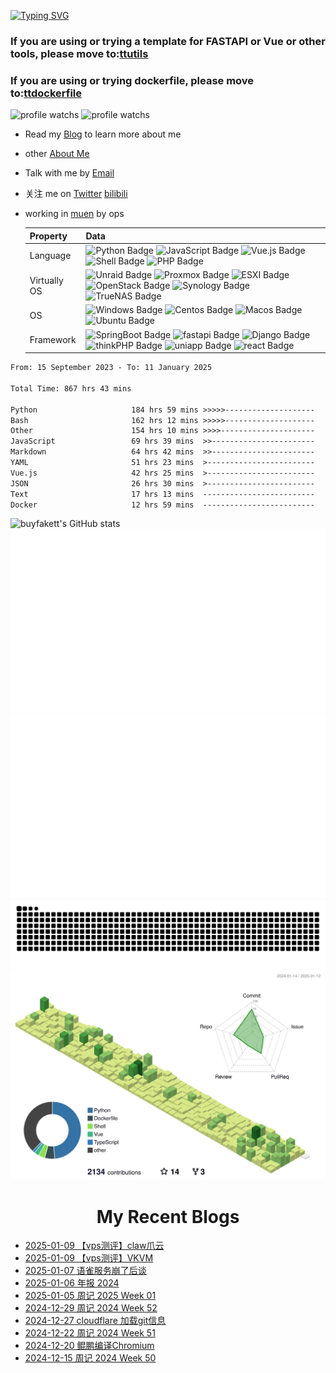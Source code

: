 <!--   Hi there 👋，I'm buyfakett -->

<!--  Welcome to my profile✨！ -->

<!-- Over 7 年之前 of programming experience -->

<!--  Always learning new things -->

<a href="https://git.io/typing-svg"><img src="https://readme-typing-svg.herokuapp.com?font=Fira+Code&pause=1000&random=false&width=435&lines=Hi+there+%F0%9F%91%8B%EF%BC%8CI'm+buyfakett;Welcome+to+my+profile%E2%9C%A8%EF%BC%81;Over+7+years+of+programming+experience;Always+learning+new+things" alt="Typing SVG" /></a>

<h3>If you are using or trying a template for FASTAPI or Vue or other tools, please move to:<a href="https://github.com/ttutils">ttutils</a></h3>

<h3>If you are using or trying dockerfile, please move to:<a href="https://github.com/ttdockerfile">ttdockerfile</a></h3>

![profile watchs](https://moe-counter.glitch.me/get/@:buyfakett)
![profile watchs](https://komarev.com/ghpvc/?username=buyfakett&color=ff69b4)
- Read my [Blog](https://blog.tteam.icu) to learn more about me
- other [About Me](https://www.tteam.icu)
- Talk with me by [Email](mailto:buyfakett@vip.qq.com)
- 关注 me on [Twitter](https://twitter.com/buyfakett) [bilibili](https://space.bilibili.com/11479221)
- working in [muen](https://github.com/muen-docker-ops) by ops
  
  | Property     | Data                                                         |
  | ------------ | ------------------------------------------------------------ |
  | Language     | ![Python Badge](https://img.shields.io/badge/-Python-3776AB?style=flat&logo=Python&logoColor=white)	![JavaScript Badge](https://img.shields.io/badge/-JavaScript-3776AB?style=flat&logo=JavaScript&logoColor=white)	![Vue.js Badge](https://img.shields.io/badge/-Vue.js-3776AB?style=flat&logo=Vue.js&logoColor=white)	![Shell Badge](https://img.shields.io/badge/-Shell-3776AB?style=flat&logo=Shell&logoColor=white)	![PHP Badge](https://img.shields.io/badge/-PHP-3776AB?style=flat&logo=PHP&logoColor=white) |
  | Virtually OS | ![Unraid Badge](https://img.shields.io/badge/-Unraid-000?style=flat&logo=Unraid&logoColor=FF0000)  ![Proxmox Badge](https://img.shields.io/badge/-Proxmox-000?style=flat&logo=Proxmox&logoColor=FFA500)  ![ESXI Badge](https://img.shields.io/badge/-ESXI-000?style=flat&logo=ESXI&logoColor=9F2B68)  ![OpenStack Badge](https://img.shields.io/badge/-OpenStack-000?style=flat&logo=OpenStack&logoColor=FF0000)  ![Synology Badge](https://img.shields.io/badge/-Synology-000?style=flat&logo=Synology&logoColor=skyblue)  ![TrueNAS Badge](https://img.shields.io/badge/-TrueNAS-000?style=flat&logo=TrueNAS&logoColor=#AC2595) |
  | OS           | ![Windows Badge](https://img.shields.io/badge/-Windows-000?style=flat&logo=Windows&logoColor=blue)	![Centos Badge](https://img.shields.io/badge/-Centos-000?style=flat&logo=Centos&logoColor=9F2B68)	![Macos Badge](https://img.shields.io/badge/-Macos-000?style=flat&logo=Macos&logoColor=blue)	![Ubuntu Badge](https://img.shields.io/badge/-Ubuntu-000?style=flat&logo=Ubuntu&logoColor=dd4814) |
  | Framework    | ![SpringBoot Badge](https://img.shields.io/badge/-SpringBoot-3776AB?style=flat&logo=SpringBoot&logoColor=white)	![fastapi Badge](https://img.shields.io/badge/-fastapi-3776AB?style=flat&logo=fastapi&logoColor=white)	![Django Badge](https://img.shields.io/badge/-Django-3776AB?style=flat&logo=Django&logoColor=white)	 ![thinkPHP Badge](https://img.shields.io/badge/-thinkPHP-3776AB?style=flat&logo=PHP&logoColor=white)	 ![uniapp Badge](https://img.shields.io/badge/-uniapp-3776AB?style=flat&logo=Vue.js&logoColor=white)	 ![react Badge](https://img.shields.io/badge/-react-3776AB?style=flat&logo=react&logoColor=white) |

<!--START_SECTION:waka-->

```txt
From: 15 September 2023 - To: 11 January 2025

Total Time: 867 hrs 43 mins

Python                     184 hrs 59 mins >>>>>--------------------   21.32 %
Bash                       162 hrs 12 mins >>>>>--------------------   18.69 %
Other                      154 hrs 10 mins >>>>---------------------   17.77 %
JavaScript                 69 hrs 39 mins  >>-----------------------   08.03 %
Markdown                   64 hrs 42 mins  >>-----------------------   07.46 %
YAML                       51 hrs 23 mins  >------------------------   05.92 %
Vue.js                     42 hrs 25 mins  >------------------------   04.89 %
JSON                       26 hrs 30 mins  >------------------------   03.06 %
Text                       17 hrs 13 mins  -------------------------   01.98 %
Docker                     12 hrs 59 mins  -------------------------   01.50 %
```

<!--END_SECTION:waka-->
  
  <img src="https://github-stats.ubrong.com/api?username=buyfakett&show_icons=true" alt="buyfakett's GitHub stats" height="185px" />
  <a href="https://github.com/buyfakett">
  <img src="https://github.com/buyfakett/github-stats/blob/master/generated/overview.svg#gh-light-mode-only" />
  <img src="https://github.com/buyfakett/github-stats/blob/master/generated/languages.svg#gh-light-mode-only" />
  </a>
  <!--   <img src="https://github-stats.ubrong.com/api/top-langs/?username=buyfakett" alt="buyfakett's Top Langs" height="185px" /> -->
<picture>
  <source media="(prefers-color-scheme: dark)" srcset="https://raw.githubusercontent.com/buyfakett/buyfakett/output/github-contribution-grid-snake-dark.svg">
  <source media="(prefers-color-scheme: light)" srcset="https://raw.githubusercontent.com/buyfakett/buyfakett/output/github-contribution-grid-snake.svg">
  <img alt="github contribution grid snake animation" src="https://raw.githubusercontent.com/buyfakett/buyfakett/output/github-contribution-grid-snake.svg">
</picture>
<!--   profile-green-animate -->
<img alt="profile-green-animate" src="https://raw.githubusercontent.com/buyfakett/buyfakett/main/profile-3d-contrib/profile-green-animate.svg">

<!--

<h1 align="center">My Representative Work</h1>

- [centos7_initialization](https://github.com/buyfakett/centos7_initialization): Initialize Centos7 script tag: Initialize Linux, sh script, shell script, automation script, nginx, docker, source swapping, Java support for local and network versions

- [rsspush](https://github.com/buyfakett/rsspush): Tools for detecting RSS status and pushing it to WeChat test accounts and nail robots

- [ding_bot](https://github.com/buyfakett/ding_bot): Based on Jenkins, a script where @ robots can be launched in the nail group

- [biliup_rsspush_wechat](https://github.com/buyfakett/biliup_rsspush_wechat): This is a py script that detects the main dynamics of bilibiliup and automatically pushes it to the WeChat test account

- [auto_ssl_push_svn](https://github.com/buyfakett/auto_ssl_push_svn): Automatically obtain/renew SSL certificates and push them to SVN

-->

<h1 align="center">My Recent Blogs</h1>

<!-- BLOG-POST-LIST:START -->
 - [2025-01-09 【vps测评】claw爪云](https://blog.tteam.icu/vps/%E3%80%90vps%E6%B5%8B%E8%AF%84%E3%80%91%E7%88%AA%E4%BA%91/)
 - [2025-01-09 【vps测评】VKVM](https://blog.tteam.icu/vps/%E3%80%90vps%E6%B5%8B%E8%AF%84%E3%80%91VKVM/)
 - [2025-01-07 语雀服务崩了后谈](https://blog.tteam.icu/ops/%E8%AF%AD%E9%9B%80%E6%9C%8D%E5%8A%A1%E5%B4%A9%E4%BA%86%E5%90%8E%E8%B0%88/)
 - [2025-01-06 年报 2024](https://blog.tteam.icu/record/yearly/Y2024/)
 - [2025-01-05 周记 2025 Week 01](https://blog.tteam.icu/record/weekly/2025/W01/)
 - [2024-12-29 周记 2024 Week 52](https://blog.tteam.icu/record/weekly/2024/W52/)
 - [2024-12-27 cloudflare 加载git信息](https://blog.tteam.icu/dev/cloudflare%E5%8A%A0%E8%BD%BDgit%E4%BF%A1%E6%81%AF/)
 - [2024-12-22 周记 2024 Week 51](https://blog.tteam.icu/record/weekly/2024/W51/)
 - [2024-12-20 鲲鹏编译Chromium](https://blog.tteam.icu/dev/%E9%B2%B2%E9%B9%8F%E7%BC%96%E8%AF%91Chromium/)
 - [2024-12-15 周记 2024 Week 50](https://blog.tteam.icu/record/weekly/2024/W50/)<!-- BLOG-POST-LIST:END -->
